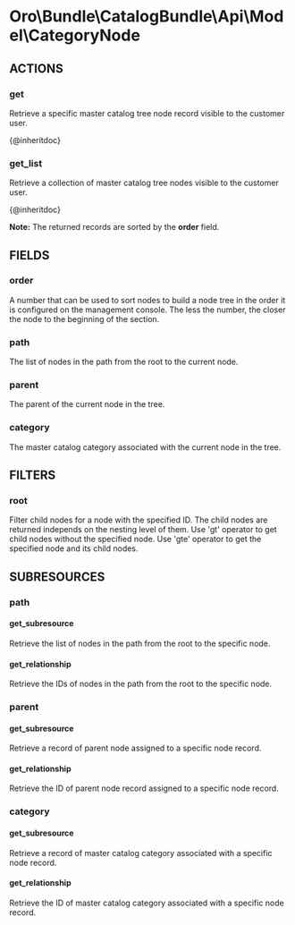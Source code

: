# Oro\Bundle\CatalogBundle\Api\Model\CategoryNode

## ACTIONS

### get

Retrieve a specific master catalog tree node record visible to the customer user.

{@inheritdoc}

### get_list

Retrieve a collection of master catalog tree nodes visible to the customer user.

{@inheritdoc}

**Note:** The returned records are sorted by the **order** field.

## FIELDS

### order

A number that can be used to sort nodes to build a node tree in the order
it is configured on the management console.
The less the number, the closer the node to the beginning of the section.

### path

The list of nodes in the path from the root to the current node.

### parent

The parent of the current node in the tree.

### category

The master catalog category associated with the current node in the tree.

## FILTERS

### root

Filter child nodes for a node with the specified ID. The child nodes are returned independs on the nesting level of them. Use 'gt' operator to get child nodes without the specified node. Use 'gte' operator to get the specified node and its child nodes.

## SUBRESOURCES

### path

#### get_subresource

Retrieve the list of nodes in the path from the root to the specific node.

#### get_relationship

Retrieve the IDs of nodes in the path from the root to the specific node.

### parent

#### get_subresource

Retrieve a record of parent node assigned to a specific node record.

#### get_relationship

Retrieve the ID of parent node record assigned to a specific node record.

### category

#### get_subresource

Retrieve a record of master catalog category associated with a specific node record.

#### get_relationship

Retrieve the ID of master catalog category associated with a specific node record.

